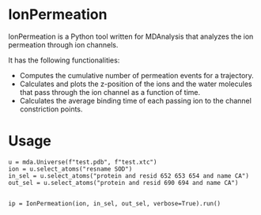 # IonPermeation

IonPermeation is a Python tool written for MDAnalysis that analyzes the ion permeation through ion channels.

It has the following functionalities:

* Computes the cumulative number of permeation events for a trajectory. 
* Calculates and plots the z-position of the ions and the water molecules that pass through the ion channel as a function of time.
* Calculates the average binding time of each passing ion to the channel constriction points.


# Usage

```
u = mda.Universe(f"test.pdb", f"test.xtc")
ion = u.select_atoms("resname SOD")
in_sel = u.select_atoms("protein and resid 652 653 654 and name CA")
out_sel = u.select_atoms("protein and resid 690 694 and name CA")


ip = IonPermeation(ion, in_sel, out_sel, verbose=True).run()
```
